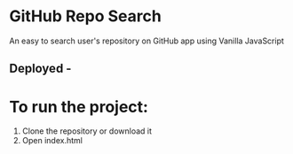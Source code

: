 # GitHub Repo Search

An easy to search user's repository on GitHub app using Vanilla JavaScript

## Deployed -

# To run the project:

1. Clone the repository or download it
2. Open index.html
